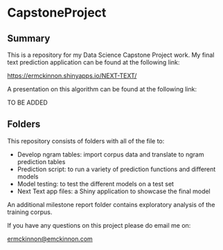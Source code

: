 # CapstoneProject

## Summary
This is a repository for my Data Science Capstone Project work. My final text prediction application can be found at the following link:   

https://ermckinnon.shinyapps.io/NEXT-TEXT/   

A presentation on this algorithm can be found at the following link:

TO BE ADDED

## Folders
This repository consists of folders with all of the file to:

- Develop ngram tables: import corpus data and translate to ngram prediction tables  
- Prediction script: to run a variety of prediction functions and different models
- Model testing: to test the different models on a test set 
- Next Text app files: a Shiny application to showcase the final model

An additional milestone report folder contains exploratory analysis of the training corpus.

If you have any questions on this project please do email me on:   

ermckinnon@emckinnon.com  

